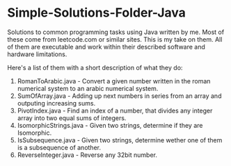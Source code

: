 # Simple-Solutions-Folder-Java

Solutions to common programming tasks using Java written by me.
Most of these come from leetcode.com or similar sites. This is my take on them.
All of them are executable and work within their described software and hardware limitations.

Here's a list of them with a short description of what they do:

1. RomanToArabic.java - Convert a given number written in the roman numerical system to an arabic numerical system.
2. SumOfArray.java - Adding up next numbers in series from an array and outputing increasing sums.
3. PivotIndex.java - Find an index of a number, that divides any integer array into two equal sums of integers.
4. IsomorphicStrings.java - Given two strings, determine if they are Isomorphic.
5. IsSubsequence.java - Given two strings, determine wether one of them is a subsequence of another.
6. ReverseInteger.java - Reverse any 32bit number.
